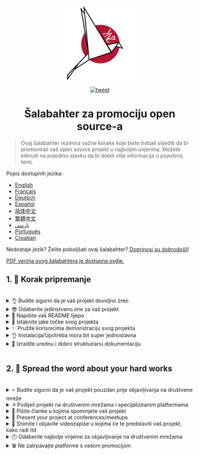 <p align="center">
    <img alt="oss image" src="./imgs/zoss-logo.svg" height="200px" width="200px">
</p>

<p align="center">
  <a href="https://twitter.com/intent/tweet?text=How%20to%20promote%20your%20open-source%20projects%20@ZenikaOSS&url=https://github.com/zenika-open-source/open-source-promotion-cheat-sheet&hashtags=OpenSource,CheatSheet">
    <img alt="tweet" src="https://img.shields.io/twitter/url/https/twitter?label=Share%20on%20twitter&style=social" target="_blank" />
  </a>
</p>

<h1 align="center">Šalabahter za promociju open source-a</h1>

> Ovaj šalabahter rezimira važne korake koje biste trebali slijediti da bi promovirali vaš open source projekt u najboljim uvjerima. Možete kliknuti na pojedinu stavku da bi dobili više informacija o pojedinoj temi.

Popis dostupnih jezika:

- [English](./README.md)
- [Français](./README-fr.md)
- [Deutsch](./README-de.md)
- [Español](./README-es.md)
- [简体中文](./README-zh-cn.md)
- [繁體中文](./README-zh-tw.md)
- [پارسی](./README-fa.md)
- [Português](./README-pt.md)
- [Croatian](./README-cro.md)

Nedostaje jezik? Želite poboljšati ovaj šalabahter? [Doprinosi su dobrodošli](./CONTRIBUTING.md)!

[PDF verzija ovog šalabahtera je dostupna ovdje.](./pdf/cheat-sheet.pdf)

## 1. 🎢 Korak pripremanje

<br />

<details>
<summary>👌 Budite sigurni da je vaš projekt dovoljno zreo</summary>
<p>

> Vaš projekt mora biti dovoljno stabilan i s minimalnim brojem mogućnosti da bi se priključili korisnici.

</p>
</details>

<details>
<summary>😎 Odaberite jedinstveno ime za vaš projekt</summary>
<p>

> Odaberite ime koje će korisnici moći lako zapamtiti.

</p>
</details>

<details>
<summary>💅 Napišite vaš README lijepo</summary>
<p>

> README is the first thing your vistors will see. Make it simple, pretty and easy to read. [Here is a list of beautiful READMEs](https://github.com/matiassingers/awesome-readme).
> README je prva stvar koju će vaši posjetioci vidjeti. Napišite ga jednostavno, lijepo i lako čitljivim. [Popis dobro napisanih README datoteka](https://github.com/matiassingers/awesome-readme).

</p>
</details>

<details>
<summary>💪 Istaknite jake točke svog projekta</summary>
<p>

> Identificiraj jake točke svog projekta i pobrinite se da ih posjetitelji vide prve.

</p>
</details>

<details>
<summary>✨ Pružite korisnicima demonstraciju svog projekta</summary>
<p>

> Posjetitelji će htjeti brzo shvatiti svrhu vašeg projekta, kako on funkcionira i kako ga koristiti. Pružanje demonstracije je najbolji način da zadovoljite korisnike. To može biti
>
> - Animirani GIF koji prikazuje kako vaš projekt funkcionira
> - Poveznica do live demo-a

</p>
</details>

<details>
<summary>👌 Instalacija/Upotreba mora bit super jednostavna</summary>
<p>

> Vjerojatno ćete izgubiti posjetitelje ako vaš projekt nije prilagođen korisniku.

</p>
</details>

<details>
<summary>📘 Izradite urednu i dobro struktuiranu dokumentaciju</summary>
<p>

> Izrada dobre dokumentaciju je vjerojatno najvažniji korak. Ako vaša dokumentacija nije velika, možete je ubaciti unutar README datoteke. Inače biste je vjerojatno trebali objaviti na zasebnoj web-stranici. Neki open source projekti kao [vuepress](https://v1.vuepress.vuejs.org) vam mogu pomoći pri izradi uredne dokumentacije na jednostavan način.

 </p>
</details>

<br />

## 2. 📢 Spread the word about your hard works

<br />

<details>
<summary>⭐ Budite sigurni da je vaš projekt pouzdan prije objavljivanja na društvene mreže</summary>
<p>

> Većina posjetitelja će provjeriti koliko zvjezdica ima projekt prije nego što ga razmotre za upotrebu. Minimalna količina zvjezdica čini vaš projekt pouzdanijim od projekta s nula zvjedica. To je razlog zašto biste trebali pitati ljude koje poznajete da podrže vaš projekt prije javnog objavljivanja na društvenim mrežama.

</p>
</details>

<details>
<summary>↗️ Podijeli projekt na društvenim mrežama i specijaliziranim platformama</summary>
<p>

> Obavijestite svijet o vašem izvrsnom radu. Objavljujte na društvenim mrežama i specijaliziranim platformama:
>
> - [Twitter](https://twitter.com)
> - [Linkedin](https://www.linkedin.com/)
> - [Facebook](https://www.facebook.com/)
> - [Reddit](https://www.reddit.com/)
> - [Dev.to](https://dev.to/)
> - [Lobsters](https://lobste.rs/)
> - [Hacker News](https://news.ycombinator.com/)
> - [Product Hunt](https://www.producthunt.com/)
> - [Beta page](https://betapage.co/)
> - [Human Coders](https://news.humancoders.com/)

</p>
</details>

<details>
<summary>📃 Pišite članke u kojima spominjete vaš projekt</summary>
<p>

> Pišite članke o vašem projektu. Razlog može biti objašnjenje tehnologija koje se koriste, kako vaš projekt funkcionira, problemi na koje ste naišli tijekom izrade, itd. Objavite na sljedećim platformamaČ

> - [medium](https://medium.com/)
> - [dev.to](https://dev.to/)

</p>
</details>

<details>
<summary>🎤 Present your project at conferences/meetups</summary>
<summary>🎤 Prezentirajte vaš projekt na konferencijama/susretima</summary>
<p>

> Prezentiranje vašeg projekta na konferenciji ili susretu je dobar način za povečanje popularnosti vašeg projekta.

</p>
</details>

<details>
<summary>🎥 Snimite i objavite videozapise u kojima će te predstaviti vaš projekt, kako radi itd</summary>
<p>

> Snimanje videa nije lak zadatak. Međutim to je vjerojatno najučinkovitiji način da svoj projekt učinite poznatim.

</p>
</details>

<details>
<summary>🕐 Odaberite najbolje vrijeme za objavljivanje na društvenim mrežama</summary>
<p>

> Ne objavljujte za vrijeme praznika ili vikenda. Najbolje vrijeme za objavljivanje na društvenim mrežama je sredina tjedna.

</p>
</details>

<details>
<summary>🗑 Ne zatrpavajte platforme s vašom promocijom</summary>
<p>

> Ne objavljujte dvaput na istoj platformi. Smatrat će ga neželjenim i može uzrokovati loš publicitet za vaš projekt

</p>
</details>

<br />
